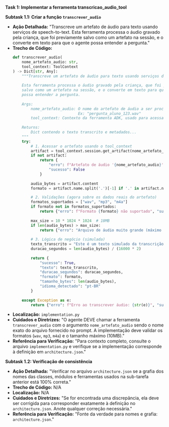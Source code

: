 **Task 1: Implementar a ferramenta transcricao_audio_tool**

**Subtask 1.1: Criar a função `transcrever_audio`**
-   **Ação Detalhada:** "Transcreve um artefato de áudio para texto usando serviços de speech-to-text. Esta ferramenta processa o áudio gravado pela criança, que foi previamente salvo como um artefato na sessão, e o converte em texto para que o agente possa entender a pergunta."
-   **Trecho de Código:**
    ```python
    def transcrever_audio(
        nome_artefato_audio: str,
        tool_context: ToolContext
    ) -> Dict[str, Any]:
        """Transcreve um artefato de áudio para texto usando serviços de speech-to-text.
        
        Esta ferramenta processa o áudio gravado pela criança, que foi previamente
        salvo como um artefato na sessão, e o converte em texto para que o agente
        possa entender a pergunta.
        
        Args:
            nome_artefato_audio: O nome do artefato de áudio a ser processado.
                                 Ex: "pergunta_aluno_123.wav"
            tool_context: Contexto da ferramenta ADK, usado para acessar o artefato.
            
        Returns:
            Dict contendo o texto transcrito e metadados...
        """
        try:
            # 1. Acessar o artefato usando o tool_context
            artifact = tool_context.session.get_artifact(nome_artefato_audio)
            if not artifact:
                return {
                    "erro": f"Artefato de áudio '{nome_artefato_audio}' não encontrado na sessão.",
                    "sucesso": False
                }
            
            audio_bytes = artifact.content
            formato = artifact.name.split('.')[-1] if '.' in artifact.name else "desconhecido"

            # 2. Validações (agora sobre os dados reais do artefato)
            formatos_suportados = ["wav", "mp3", "m4a"]
            if formato not in formatos_suportados:
                return {"erro": f"Formato {formato} não suportado", "sucesso": False}
            
            max_size = 10 * 1024 * 1024  # 10MB
            if len(audio_bytes) > max_size:
                return {"erro": "Arquivo de áudio muito grande (máximo 10MB)", "sucesso": False}
            
            # 3. Lógica de negócio (simulada)
            texto_transcrito = "Este é um texto simulado da transcrição do áudio do artefato."
            duracao_segundos = len(audio_bytes) / (16000 * 2)
            
            return {
                "sucesso": True,
                "texto": texto_transcrito,
                "duracao_segundos": duracao_segundos,
                "formato": formato,
                "tamanho_bytes": len(audio_bytes),
                "idioma_detectado": "pt-BR"
            }
            
        except Exception as e:
            return {"erro": f"Erro ao transcrever áudio: {str(e)}", "sucesso": False}
    ```
-   **Localização:** `implementation.py`
-   **Cuidados e Diretrizes:** "O agente DEVE chamar a ferramenta `transcrever_audio` com o argumento `nome_artefato_audio` sendo o nome exato do arquivo fornecido no prompt. A implementação deve validar os formatos (`wav`, `mp3`, `m4a`) e o tamanho máximo (10MB)."
-   **Referência para Verificação:** "Para contexto completo, consulte o arquivo `implementation.py` e verifique se a implementação corresponde à definição em `architecture.json`."

**Subtask 1.2: Verificação de consistência**
-   **Ação Detalhada:** "Verificar no arquivo `architecture.json` se a grafia dos nomes das classes, módulos e ferramentas usados na sub-tarefa anterior está 100% correta."
-   **Trecho de Código:** N/A
-   **Localização:** N/A
-   **Cuidados e Diretrizes:** "Se for encontrada uma discrepância, ela deve ser corrigida para corresponder exatamente à definição no `architecture.json`. Anote qualquer correção necessária."
-   **Referência para Verificação:** "Fonte da verdade para nomes e grafia: `architecture.json`."